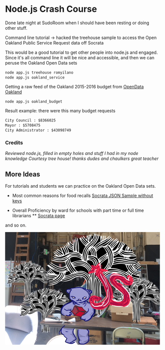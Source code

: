 # Node.js Crash Course

Done late night at SudoRoom when I should have been resting or doing other
stuff.

Command line tutorial -> hacked the treehouse sample
to access the Open Oakland Public Service Request data off Socrata

This would be a good tutorial to get other people into node.js
and engaged. Since it's all command line it will be nice and
accessible, and then we can peruse the Oakland Open Data sets
	
	node app.js treehouse romyilano
	node app.js oakland_service
	
Getting a raw feed of the Oakland 2015-2016 budget from [OpenData Oakland](https://data.oaklandnet.com)

	node app.js oakland_budget

Result example: there were this many budget requests

	City Council : $8366025
	Mayor : $5708475
	City Administrator : $43098749
	

### Credits

_Reviewed node.js, filled in empty holes and stuff I had in my node knowledge
Courtesy tree house! thanks dudes and chaulkers great teacher_


## More Ideas

For tutorials and students we can practice on the Oakland Open Data sets.

* Most common reasons for food recalls [Socrata JSON Sample without keys](https://opendata.socrata.com/resource/9iuc-3wkn.json)  

* Overall Proficiency by ward for schools with part time or full time librarians
	**  [Socrata page](https://opendata.socrata.com/Education/Overall-Proficiency-by-Ward-for-Schools-w-Full-or-/xzgu-pmpy)  
	
and so on.





![SudoRoom JavaScript Forest](images/JavasScript_Forest_at_SudoRoom.png)